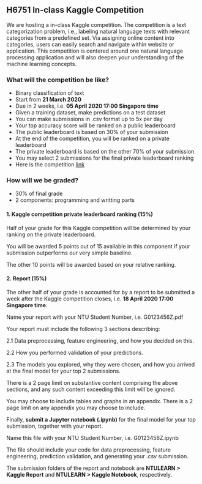 ## H6751 In-class Kaggle Competition

We are hosting a in-class Kaggle competition. The competition is a text categorization problem, i.e., labeling natural language texts with relevant categories from a predefined set. Via assigning online content into categories, users can easily search and navigate within website or application.  This competition is centered around one natural language processing application and will also deepen your understanding of the machine learning concepts. 

### What will the competition be like?

- Binary classification of text
- Start from **21 March 2020**
- Due in 2 weeks, i.e. **05 April 2020 17:00 Singapore time**
- Given a training dataset, make predictions on a test dataset
- You can make submissions in .csv format up to 5x per day
- Your top accuracy score will be ranked on a public leaderboard
- The public leaderboard is based on 30% of your submission
- At the end of the competition, you will be ranked on a private leaderboard
- The private leaderboard is based on the other 70% of your submission
- You may select 2 submissions for the final private leaderboard ranking
- Here is the competition [link](https://www.kaggle.com/t/4a2ade3f366a4deb844d697657e23147)


### How will we be graded?

- 30% of final grade
- 2 components: programming and writting parts

#### 1. Kaggle competition private leaderboard ranking (15%)

Half of your grade for this Kaggle competition will be determined by your ranking on the private leaderboard.

You will be awarded 5 points out of 15 available in this component if your submission outperforms our very simple baseline.

The other 10 points will be awarded based on your relative ranking.

#### 2. Report (15%)

The other half of your grade is accounted for by a report to be submitted a week after the Kaggle competition closes, i.e. **18 April 2020 17:00 Singapore time**.

Name your report with your NTU Student Number, i.e. G0123456Z.pdf

Your report must include the following 3 sections describing:

2.1 Data preprocessing, feature engineering, and how you decided on this.

2.2 How you performed validation of your predictions.

2.3 The models you explored, why they were chosen, and how you arrived at the final model for your top 2 submissions.

There is a 2 page limit on substantive content comprising the above sections, and any such content exceeding this limit will be ignored.

You may choose to include tables and graphs in an appendix. There is a 2 page limit on any appendix you may choose to include. 

Finally, **submit a Jupyter notebook (.ipynb)** for the final model for your top submission, together with your report.

Name this file with your NTU Student Number, i.e. G0123456Z.ipynb

The file should include your code for data preprocessing, feature engineering, prediction validation, and generating your .csv submission. 

The submission folders of the report and notebook are **NTULEARN > Kaggle Report** and **NTULEARN > Kaggle Notebook**, respectively. 


